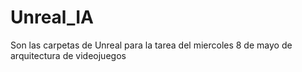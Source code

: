 # Unreal_IA
Son las carpetas de Unreal para la tarea del miercoles 8 de mayo de arquitectura de videojuegos
